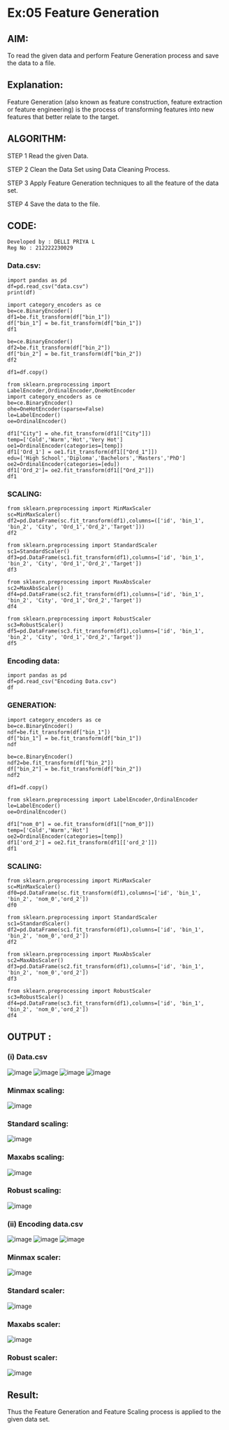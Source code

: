 # Ex:05 Feature Generation

## AIM:
To read the given data and perform Feature Generation process and save the data to a file.

## Explanation:
Feature Generation (also known as feature construction, feature extraction or feature engineering) is the process of transforming features into new features that better relate to the target.

## ALGORITHM:
STEP 1
Read the given Data.

STEP 2
Clean the Data Set using Data Cleaning Process.

STEP 3
Apply Feature Generation techniques to all the feature of the data set.

STEP 4
Save the data to the file.

## CODE:
```
Developed by : DELLI PRIYA L         
Reg No : 212222230029
```
### Data.csv:
```
import pandas as pd
df=pd.read_csv("data.csv")
print(df)

import category_encoders as ce
be=ce.BinaryEncoder()
df1=be.fit_transform(df["bin_1"])
df["bin_1"] = be.fit_transform(df["bin_1"])
df1

be=ce.BinaryEncoder()
df2=be.fit_transform(df["bin_2"])
df["bin_2"] = be.fit_transform(df["bin_2"])
df2

df1=df.copy()

from sklearn.preprocessing import LabelEncoder,OrdinalEncoder,OneHotEncoder
import category_encoders as ce
be=ce.BinaryEncoder()
ohe=OneHotEncoder(sparse=False)
le=LabelEncoder()
oe=OrdinalEncoder()

df1["City"] = ohe.fit_transform(df1[["City"]])
temp=['Cold','Warm','Hot','Very Hot']
oe1=OrdinalEncoder(categories=[temp])
df1['Ord_1'] = oe1.fit_transform(df1[["Ord_1"]])
edu=['High School','Diploma','Bachelors','Masters','PhD']
oe2=OrdinalEncoder(categories=[edu])
df1['Ord_2']= oe2.fit_transform(df1[["Ord_2"]])
df1
```
### SCALING:
```
from sklearn.preprocessing import MinMaxScaler
sc=MinMaxScaler()
df2=pd.DataFrame(sc.fit_transform(df1),columns=(['id', 'bin_1', 'bin_2', 'City', 'Ord_1','Ord_2','Target']))
df2

from sklearn.preprocessing import StandardScaler
sc1=StandardScaler()
df3=pd.DataFrame(sc1.fit_transform(df1),columns=['id', 'bin_1', 'bin_2', 'City', 'Ord_1','Ord_2','Target'])
df3

from sklearn.preprocessing import MaxAbsScaler
sc2=MaxAbsScaler()
df4=pd.DataFrame(sc2.fit_transform(df1),columns=['id', 'bin_1', 'bin_2', 'City', 'Ord_1','Ord_2','Target'])
df4

from sklearn.preprocessing import RobustScaler
sc3=RobustScaler()
df5=pd.DataFrame(sc3.fit_transform(df1),columns=['id', 'bin_1', 'bin_2', 'City', 'Ord_1','Ord_2','Target'])
df5
```
### Encoding data:
```
import pandas as pd
df=pd.read_csv("Encoding Data.csv")
df
```
### GENERATION:
```
import category_encoders as ce
be=ce.BinaryEncoder()
ndf=be.fit_transform(df["bin_1"])
df["bin_1"] = be.fit_transform(df["bin_1"])
ndf

be=ce.BinaryEncoder()
ndf2=be.fit_transform(df["bin_2"])
df["bin_2"] = be.fit_transform(df["bin_2"])
ndf2

df1=df.copy()

from sklearn.preprocessing import LabelEncoder,OrdinalEncoder
le=LabelEncoder()
oe=OrdinalEncoder()

df1["nom_0"] = oe.fit_transform(df1[["nom_0"]])
temp=['Cold','Warm','Hot']
oe2=OrdinalEncoder(categories=[temp])
df1['ord_2'] = oe2.fit_transform(df1[['ord_2']])
df1
```
### SCALING:
```
from sklearn.preprocessing import MinMaxScaler
sc=MinMaxScaler()
df0=pd.DataFrame(sc.fit_transform(df1),columns=['id', 'bin_1', 'bin_2', 'nom_0','ord_2'])
df0

from sklearn.preprocessing import StandardScaler
sc1=StandardScaler()
df2=pd.DataFrame(sc1.fit_transform(df1),columns=['id', 'bin_1', 'bin_2', 'nom_0','ord_2'])
df2

from sklearn.preprocessing import MaxAbsScaler
sc2=MaxAbsScaler()
df3=pd.DataFrame(sc2.fit_transform(df1),columns=['id', 'bin_1', 'bin_2', 'nom_0','ord_2'])
df3

from sklearn.preprocessing import RobustScaler
sc3=RobustScaler()
df4=pd.DataFrame(sc3.fit_transform(df1),columns=['id', 'bin_1', 'bin_2', 'nom_0','ord_2'])
df4
```

## OUTPUT :

### (i) Data.csv
![image](https://github.com/Priya-Loganathan/ODD2023-Datascience-Ex-05/assets/121166075/35e20e38-01e3-4aef-a357-a4aef08dd6ac)
![image](https://github.com/Priya-Loganathan/ODD2023-Datascience-Ex-05/assets/121166075/8738b981-537a-47a7-85ed-e04fe8d7f766)
![image](https://github.com/Priya-Loganathan/ODD2023-Datascience-Ex-05/assets/121166075/eab152b8-beff-4ba4-a38d-0eab0dc1e796)
![image](https://github.com/Priya-Loganathan/ODD2023-Datascience-Ex-05/assets/121166075/cf44ed12-b287-468b-872c-6fe41f8b25f3)
### Minmax scaling:
![image](https://github.com/Priya-Loganathan/ODD2023-Datascience-Ex-05/assets/121166075/4fe857a5-d5a0-419a-8b19-31d9a718ca05)
### Standard scaling:
![image](https://github.com/Priya-Loganathan/ODD2023-Datascience-Ex-05/assets/121166075/24c71ae7-fbaf-4435-94af-636fcaeb8f1f)
### Maxabs scaling:
![image](https://github.com/Priya-Loganathan/ODD2023-Datascience-Ex-05/assets/121166075/c715a6d1-d0b3-41de-b34f-2163e0a67fdf)
### Robust scaling:
![image](https://github.com/Priya-Loganathan/ODD2023-Datascience-Ex-05/assets/121166075/262a81a2-a3fd-435c-9aeb-bb02c10fabd3)
### (ii) Encoding data.csv
![image](https://github.com/Priya-Loganathan/ODD2023-Datascience-Ex-05/assets/121166075/f7bc8758-2efc-42a2-8b41-d280d4d85ac0)
![image](https://github.com/Priya-Loganathan/ODD2023-Datascience-Ex-05/assets/121166075/679cd812-8c46-4250-80af-f69a507386d2)
![image](https://github.com/Priya-Loganathan/ODD2023-Datascience-Ex-05/assets/121166075/8327462a-3921-43dd-ba05-20a7dd600db9)
### Minmax scaler:
![image](https://github.com/Priya-Loganathan/ODD2023-Datascience-Ex-05/assets/121166075/1b0211be-54ea-42f8-bfbb-654a40ab1368)
### Standard scaler:
![image](https://github.com/Priya-Loganathan/ODD2023-Datascience-Ex-05/assets/121166075/7636eab4-6623-4fdc-bf5c-90407d18a066)
### Maxabs scaler:
![image](https://github.com/Priya-Loganathan/ODD2023-Datascience-Ex-05/assets/121166075/50c39959-989c-4a55-a9ef-1fbc2a086b97)
### Robust scaler:
![image](https://github.com/Priya-Loganathan/ODD2023-Datascience-Ex-05/assets/121166075/585b8500-ffd0-46b8-8b10-3c3f084d159a)

## Result:
Thus the Feature Generation and Feature Scaling process is applied to the given data set.


